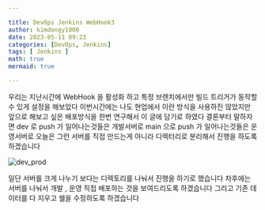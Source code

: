 ```yaml
---

title: DevOps Jenkins WebHook3
author: kimdongy1000
date: 2023-05-11 09:23
categories: [DevOps, Jenkins]
tags: [ Jenkins ]
math: true
mermaid: true

---
```


우리는 지난시간에 WebHook 을 활성화 하고 특정 브렌치에서만 빌드 트리거가 동작할 수 있게 설정을 해보았다 이번시간에는 나도 현업에서 이란 방식을 사용하진 않았지만 
앞으로 해보고 싶은 배포방식을 한번 연구해서 이 글에 담기로 하였다 결론부터 말하자면 dev 로 push 가 일어나는것들은 개발서버로 main 으로 push 가 일어나는것들은 운영서버로 
오늘은 그런 서버를 직접 만드는게 아니라 디렉터리로 분리해서 진행을 하도록 하겠습니다 

![dev_prod](https://github.com/time-kimdongy1000/ImageStore/assets/58513678/f426a827-4303-40e8-b552-77be7bb421b4)

일단 서버를 크게 나누기 보다는 디렉토리를 나눠서 진행을 하기로 했습니다 차후에는 서버를 나눠서 개발 , 운영 직접 배포하는 것을 보여드리도록 하겠습니다 
그리고 기존 데이터를 다 지우고 쉘을 수정하도록 하겠습니다 









